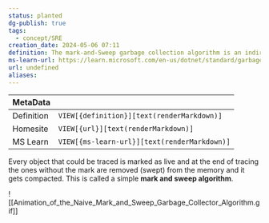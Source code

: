 ```yaml
---
status: planted
dg-publish: true
tags:
  - concept/SRE
creation_date: 2024-05-06 07:11
definition: The mark-and-Sweep garbage collection algorithm is an indirect collection algorithm, which means it does not have any direct information about the garbage, instead, it identifies the garbage by eliminating everything LIVE.
ms-learn-url: https://learn.microsoft.com/en-us/dotnet/standard/garbage-collection/fundamentals
url: undefined
aliases:
---
```


| MetaData   |                                              |
| ---------- | -------------------------------------------- |
| Definition | `VIEW[{definition}][text(renderMarkdown)]`   |
| Homesite   | `VIEW[{url}][text(renderMarkdown)]`          |
| MS Learn   | `VIEW[{ms-learn-url}][text(renderMarkdown)]` |
Every object that could be traced is marked as live and at the end of tracing the ones without the mark are removed (swept) from the memory and it gets compacted. This is called a simple **mark and sweep algorithm**.

![[Animation_of_the_Naive_Mark_and_Sweep_Garbage_Collector_Algorithm.gif]]